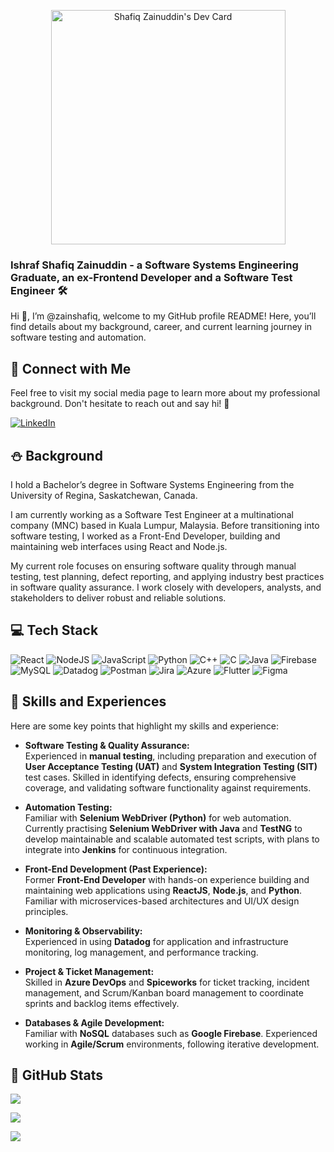 <p align="center">
  <a href="https://app.daily.dev/zainshafiq"><img src="https://api.daily.dev/devcards/v2/xwEvzaEa6fC0OL7CEtLfz.png?r=krk&type=default" width="375" alt="Shafiq Zainuddin's Dev Card"/></a>
</p>

### Ishraf Shafiq Zainuddin - a Software Systems Engineering Graduate, an ex-Frontend Developer and a Software Test Engineer 🛠️

Hi 👋, I’m @zainshafiq, welcome to my GitHub profile README!
Here, you’ll find details about my background, career, and current learning journey in software testing and automation.

## 📢 Connect with Me

Feel free to visit my social media page to learn more about my professional background. Don't hesitate to reach out and say hi! 👋

[![LinkedIn](https://img.shields.io/badge/LinkedIn-%230077B5.svg?logo=linkedin&logoColor=white)](https://linkedin.com/in/ishraf-shafiq-zainuddin)

## ⛄ Background

I hold a Bachelor’s degree in Software Systems Engineering from the University of Regina, Saskatchewan, Canada.

I am currently working as a Software Test Engineer at a multinational company (MNC) based in Kuala Lumpur, Malaysia. Before transitioning into software testing, I worked as a Front-End Developer, building and maintaining web interfaces using React and Node.js.

My current role focuses on ensuring software quality through manual testing, test planning, defect reporting, and applying industry best practices in software quality assurance. I work closely with developers, analysts, and stakeholders to deliver robust and reliable solutions.

## 💻 Tech Stack

![React](https://img.shields.io/badge/react-%2320232a.svg?style=for-the-badge&logo=react&logoColor=%2361DAFB)
![NodeJS](https://img.shields.io/badge/node.js-6DA55F?style=for-the-badge&logo=node.js&logoColor=white)
![JavaScript](https://img.shields.io/badge/javascript-%23323330.svg?style=for-the-badge&logo=javascript&logoColor=%23F7DF1E)
![Python](https://img.shields.io/badge/python-3670A0?style=for-the-badge&logo=python&logoColor=ffdd54)
![C++](https://img.shields.io/badge/c++-%2300599C.svg?style=for-the-badge&logo=c%2B%2B&logoColor=white)
![C](https://img.shields.io/badge/c-%2300599C.svg?style=for-the-badge&logo=c&logoColor=white)
![Java](https://img.shields.io/badge/java-%23ED8B00.svg?style=for-the-badge&logo=java&logoColor=white)
![Firebase](https://img.shields.io/badge/firebase-%23039BE5.svg?style=for-the-badge&logo=firebase)
![MySQL](https://img.shields.io/badge/mysql-%2300f.svg?style=for-the-badge&logo=mysql&logoColor=white)
![Datadog](https://img.shields.io/badge/datadog-%23632CA6.svg?style=for-the-badge&logo=datadog&logoColor=white)
![Postman](https://img.shields.io/badge/Postman-FF6C37?style=for-the-badge&logo=postman&logoColor=white)
![Jira](https://img.shields.io/badge/jira-%230A0FFF.svg?style=for-the-badge&logo=jira&logoColor=white)
![Azure](https://img.shields.io/badge/azure-%230072C6.svg?style=for-the-badge&logo=microsoftazure&logoColor=white)
![Flutter](https://img.shields.io/badge/Flutter-%2302569B.svg?style=for-the-badge&logo=Flutter&logoColor=white)
![Figma](https://img.shields.io/badge/figma-%23F24E1E.svg?style=for-the-badge&logo=figma&logoColor=white)

## 🌱 Skills and Experiences  

Here are some key points that highlight my skills and experience:  

- **Software Testing & Quality Assurance:**  
  Experienced in **manual testing**, including preparation and execution of **User Acceptance Testing (UAT)** and **System Integration Testing (SIT)** test cases. Skilled in identifying defects, ensuring comprehensive coverage, and validating software functionality against requirements.  

- **Automation Testing:**  
  Familiar with **Selenium WebDriver (Python)** for web automation.  
  Currently practising **Selenium WebDriver with Java** and **TestNG** to develop maintainable and scalable automated test scripts, with plans to integrate into **Jenkins** for continuous integration.  

- **Front-End Development (Past Experience):**  
  Former **Front-End Developer** with hands-on experience building and maintaining web applications using **ReactJS**, **Node.js**, and **Python**. Familiar with microservices-based architectures and UI/UX design principles.  

- **Monitoring & Observability:**  
  Experienced in using **Datadog** for application and infrastructure monitoring, log management, and performance tracking.  

- **Project & Ticket Management:**  
  Skilled in **Azure DevOps** and **Spiceworks** for ticket tracking, incident management, and Scrum/Kanban board management to coordinate sprints and backlog items effectively.  

- **Databases & Agile Development:**  
  Familiar with **NoSQL** databases such as **Google Firebase**. Experienced working in **Agile/Scrum** environments, following iterative development.

## 🍄 GitHub Stats
  
<!-- This is a hidden comment in Markdown 
![](https://github-readme-stats.vercel.app/api?username=zainshafiq&theme=radical&hide_border=false&include_all_commits=true&count_private=false)<br>

![](https://github-readme-streak-stats.herokuapp.com/?user=zainshafiq&theme=radical&hide_border=false)<br>

![](https://github-readme-stats.vercel.app/api/top-langs/?username=zainshafiq&theme=radical&hide_border=false&include_all_commits=true&count_private=false&layout=compact)
-->
![](https://github-readme-stats.vercel.app/api?username=zainshafiq&theme=radical&hide_border=false&include_all_commits=true&count_private=false)<br/>

![](https://nirzak-streak-stats.vercel.app/?user=zainshafiq&theme=radical&hideall_commits=true&count_border=false)<br/>

![](https://github-readme-stats.vercel.app/api/top-langs/?username=zainshafiq&theme=radical&hide_border=false&include_all_commits=true&count_private=false&layout=compact)

<!-- Proudly created with GPRM ( https://gprm.itsvg.in ) -->

<!-- This ??? -->

<!---
zainshafiq/zainshafiq is a ✨ special ✨ repository because its `README.md` (this file) appears on your GitHub profile.
You can click the Preview link to take a look at your changes.
--->
